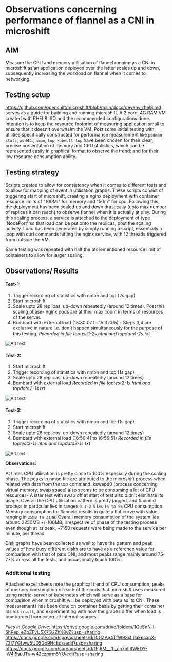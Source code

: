 # Observations concerning performance of flannel as a CNI in microshift

## AIM

Measure the CPU and memory utilisation of flannel running as a CNI in microshift as an application deployed over the latter scales up and down, subsequently increasing the workload on flannel when it comes to networking.

## Testing setup

https://github.com/openshift/microshift/blob/main/docs/devenv_rhel8.md serves as a guide for building and running microshift.
A 2 core, 4G RAM VM created with RHEL8 ISO and the recommended configurations done. Intention is to keep the resource footprint of measuring application small to ensure that it doesn't overwhelm the VM. Post some initial testing with utilities specifically constructed for performance measurement like `podman stats`, `ps` etc.; `nmon`, `top`, `kubectl top` have been chosen for their clear, precise presentation of memory and CPU statistics, which can be represented easily in graphical format to observe the trend; and for their low resource consumption ability.


## Testing strategy 

Scripts created to allow for consistency when it comes to different tests and to allow for mapping of event in utilisation graphs. These scripts consist of triggering start of microshift, creating a nginx deployment with container resource limits of "100Mi" for memory and "50m" for cpu. Following this, the deployment has been scaled up and down drastically (upto max number of replicas it can reach) to observe flannel when it is actually at play. During this scaling process, a service is attached to the deployment of type 'NodePort' so that load can be put onto the replicas, post the scaling activity. Load has been generated by simply running a script, essentially a loop with curl commands hitting the nginx service, with 12 threads triggered from outside the VM.

Same testing was repeated with half the aforementioned resource limit of containers to allow for larger scaling.

## Observations/ Results

#### Test-1:
1. Trigger recording of statistics with nmon and top (2s gap)
2. Start microshift
3. Scale upto 28 replicas, up-down repeatedly (around 12 times). Post this scaling phase- nginx pods are at their max count in terms of resources of the server.
4. Bombard with external load (15:30:07 to 15:32:05) - Steps 3,4 are exclusive in nature i.e. don't happen simultaneously for the purpose of this testing.
*Recorded in file toptest1-2s.html and topdata1-2s.txt*

![Alt text](../images/CPU-Test1.png?raw=true "CPU Utilisation Percentages-1")

#### Test-2:
1. Start microshift
2. Trigger recording of statistics with nmon and top (1s gap)
3. Scale upto 28 replicas, up-down repeatedly (around 12 times)
4. Bombard with external load
*Recorded in file toptest2-1s.html and topdata2-1s.txt*

![Alt text](../images/CPU-Test1.png?raw=true "CPU Utilisation Percentages-2")

#### Test-3:
1. Trigger recording of statistics with nmon and top (1s gap)
2. Start microshift
3. Scale upto 28 replicas, up-down repeatedly (around 12 times)
4. Bombard with external load (16:50:41 to 16:56:51)
*Recorded in file toptest3-1s.html and topdata3-1s.txt*

![Alt text](../images/CPU-Test1.png?raw=true "CPU Utilisation Percentages-3")

**Observations:**

At times CPU utilisation is pretty close to 100% especially during the scaling phase. The peaks in nmon file are attributed to the microshift process when related with data from the top command. kswapd0 (process concerning virtual memory, swap space) also seems to be consuming a lot of CPU resources- A later test with swap off at start of test also didn't eliminate its usage. Overall the CPU utilisation pattern is pretty jagged, and flanneld process in particular lies in ranges `0.1-0.5` i.e. `1% to 5%` CPU consumption. Memory consumption for flanneld results in quite a flat curve with value ranging in `25MB to 31MB`. Overall memory consumption of the system lies around 2250MB +/-100MB; irrespective of phase of the testing process even though at its peak, ~7150 requests were being made to the service per minute, per thread.

Disk graphs have been collected as well to have the pattern and peak values of how busy different disks are to have as a reference value for comparison with that of patu CNI; and most peaks range mainly around 75-77% across all the tests, and occasionally touch 100%.


### Additional testing
Attached excel sheets note the graphical trend of CPU consumption, peaks of memory consumption of each of the pods that microshift uses measured using metric-server of kubernetes which will serve as a base for comparison when microshift will be deployed with patu as its CNI. These measurements has been done on container basis by getting their container Ids vis `crictl`, and experimenting with how the graphs differ when load is bombarded from external/ internal sources. 

*Files in Google Drive:*
https://drive.google.com/drive/folders/1QeSnN-l-5hPep_eZpZFvU5X7G2ZhK8vZ?usp=sharing
https://docs.google.com/spreadsheets/d/10GZAe4TfW93xL6aEpcxnX-73I7YGfww5U05Go9HcEds/edit?usp=sharing
https://docs.google.com/spreadsheets/d/1Pj6M__fh_cn7hII6WEDY-iW4l5suJTs-w42czmrm5YU/edit?usp=sharing 

